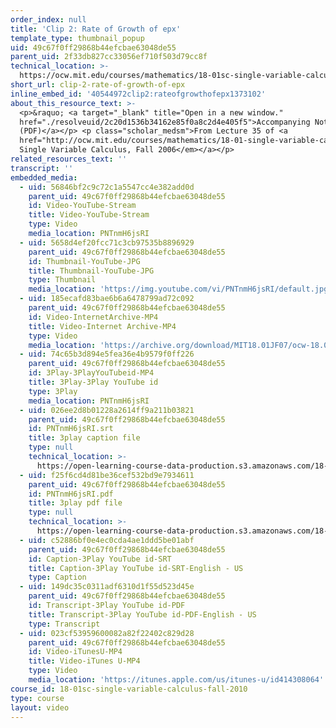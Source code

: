 ```yaml
---
order_index: null
title: 'Clip 2: Rate of Growth of epx'
template_type: thumbnail_popup
uid: 49c67f0ff29868b44efcbae63048de55
parent_uid: 2f33db827cc33056ef710f503d79cc8f
technical_location: >-
  https://ocw.mit.edu/courses/mathematics/18-01sc-single-variable-calculus-fall-2010/unit-5-exploring-the-infinite/part-a-lhospitals-rule-and-improper-integrals/session-89-lhospitals-rule-and-rates-of-growth/clip-2-rate-of-growth-of-epx
short_url: clip-2-rate-of-growth-of-epx
inline_embed_id: '40544972clip2:rateofgrowthofepx1373102'
about_this_resource_text: >-
  <p>&raquo; <a target="_blank" title="Open in a new window."
  href="./resolveuid/2c20d1536b34162e85f0a8c2d4e405f5">Accompanying Notes
  (PDF)</a></p> <p class="scholar_medsm">From Lecture 35 of <a
  href="http://ocw.mit.edu/courses/mathematics/18-01-single-variable-calculus-fall-2006/video-lectures/"><em>18.01
  Single Variable Calculus, Fall 2006</em></a></p>
related_resources_text: ''
transcript: ''
embedded_media:
  - uid: 56846bf2c9c72c1a5547cc4e382add0d
    parent_uid: 49c67f0ff29868b44efcbae63048de55
    id: Video-YouTube-Stream
    title: Video-YouTube-Stream
    type: Video
    media_location: PNTnmH6jsRI
  - uid: 5658d4ef20fcc71c3cb97535b8896929
    parent_uid: 49c67f0ff29868b44efcbae63048de55
    id: Thumbnail-YouTube-JPG
    title: Thumbnail-YouTube-JPG
    type: Thumbnail
    media_location: 'https://img.youtube.com/vi/PNTnmH6jsRI/default.jpg'
  - uid: 185ecafd83bae6b6a6478799ad72c092
    parent_uid: 49c67f0ff29868b44efcbae63048de55
    id: Video-InternetArchive-MP4
    title: Video-Internet Archive-MP4
    type: Video
    media_location: 'https://archive.org/download/MIT18.01JF07/ocw-18.01-f07-lec35_300k.mp4'
  - uid: 74c65b3d894e5fea36e4b9579f0ff226
    parent_uid: 49c67f0ff29868b44efcbae63048de55
    id: 3Play-3PlayYouTubeid-MP4
    title: 3Play-3Play YouTube id
    type: 3Play
    media_location: PNTnmH6jsRI
  - uid: 026ee2d8b01228a2614ff9a211b03821
    parent_uid: 49c67f0ff29868b44efcbae63048de55
    id: PNTnmH6jsRI.srt
    title: 3play caption file
    type: null
    technical_location: >-
      https://open-learning-course-data-production.s3.amazonaws.com/18-01sc-single-variable-calculus-fall-2010/71977004b3260d31bfa6c3e2c58e6dee_PNTnmH6jsRI.srt
  - uid: f25f6cd4d81be36cef532bd9e7934611
    parent_uid: 49c67f0ff29868b44efcbae63048de55
    id: PNTnmH6jsRI.pdf
    title: 3play pdf file
    type: null
    technical_location: >-
      https://open-learning-course-data-production.s3.amazonaws.com/18-01sc-single-variable-calculus-fall-2010/d0336184bc03d71cb0c9c94bcdbd36f5_PNTnmH6jsRI.pdf
  - uid: c52886bf0e4ec0cda4ae1ddd5be01abf
    parent_uid: 49c67f0ff29868b44efcbae63048de55
    id: Caption-3Play YouTube id-SRT
    title: Caption-3Play YouTube id-SRT-English - US
    type: Caption
  - uid: 149dc35c0311adf6310d1f55d523d45e
    parent_uid: 49c67f0ff29868b44efcbae63048de55
    id: Transcript-3Play YouTube id-PDF
    title: Transcript-3Play YouTube id-PDF-English - US
    type: Transcript
  - uid: 023cf53959600082a82f22402c829d28
    parent_uid: 49c67f0ff29868b44efcbae63048de55
    id: Video-iTunesU-MP4
    title: Video-iTunes U-MP4
    type: Video
    media_location: 'https://itunes.apple.com/us/itunes-u/id414308064'
course_id: 18-01sc-single-variable-calculus-fall-2010
type: course
layout: video
---
```

